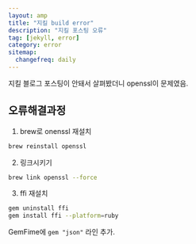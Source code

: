 ```yaml
---
layout: amp
title: "지킬 build error"
description: "지킬 포스팅 오류"
tag: [jekyll, error]
category: error
sitemap:
  changefreq: daily
---
```


지킬 블로그 포스팅이 안돼서 살펴봤더니 openssl이 문제였음.

## 오류해결과정
1. brew로 onenssl 재설치
```bash
brew reinstall openssl
```

2. 링크시키기
```bash
brew link openssl --force
```

3. ffi 재설치
```bash
gem uninstall ffi
gem install ffi --platform=ruby
```

GemFime에 `gem "json"` 라인 추가.
